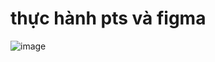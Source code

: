 # thực hành pts và figma
![image](https://user-images.githubusercontent.com/50043998/162605739-1dd31478-0ae5-445f-9d60-feb7d26945e8.png)
